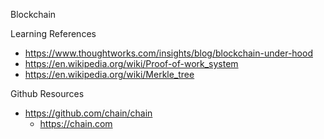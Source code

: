 
Blockchain



Learning References
* https://www.thoughtworks.com/insights/blog/blockchain-under-hood
* https://en.wikipedia.org/wiki/Proof-of-work_system
* https://en.wikipedia.org/wiki/Merkle_tree


Github Resources
* https://github.com/chain/chain
  * https://chain.com

  


